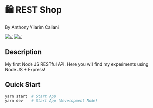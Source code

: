 # 🛍 REST Shop
By Anthony Vilarim Caliani

[![#](https://img.shields.io/badge/licence-MIT-blue.svg)](#) [![#](https://img.shields.io/badge/node-LTS-green.svg)](#)

## Description
My first Node JS RESTful API. Here you will find my experiments using Node JS + Express!

## Quick Start

```sh
yarn start  # Start App
yarn dev    # Start App (Development Mode)
```
